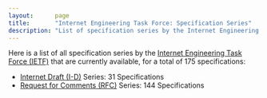 ```yaml
---
layout:      page
title:       "Internet Engineering Task Force: Specification Series"
description: "List of specification series by the Internet Engineering Task Force (IETF/)"
---
```


Here is a list of all specification series by the [Internet Engineering Task Force (IETF)](http://www.ietf.org/) that are currently available, for a total of 175 specifications:

  * [Internet Draft (I-D)](I-D/) Series: 31 Specifications
  * [Request for Comments (RFC)](RFC/) Series: 144 Specifications
